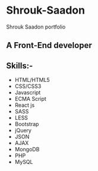 # Shrouk-Saadon
Shrouk Saadon portfolio


## A Front-End developer

## Skills:-

- HTML/HTML5
- CSS/CSS3
- Javascript
- ECMA Script
- React js
- SASS
- LESS
- Bootstrap
- jQuery
- JSON
- AJAX
- MongoDB
- PHP
- MySQL
